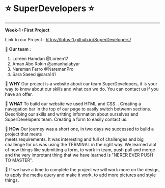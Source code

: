 # :star: SuperDevelopers :star:
-----------------
**Week-1 : First Project**

Link to our Project : https://lotus-1.github.io/SuperDevelopers/

:star2: **Our team :**
1. Loreen Hamdan @Loreen17
2. Aman Abo Rokin @amanhalabyar
3. Nareman Ferro @NaremanPro
4. Sara Saeed @sara141

:star2: **WHY**
Our project is a website about our team SuperDevelopers,
  it is your way to know about our skills and what can we do.
  You can contact us if you have an offer.

:star2: **WHAT**
To build our website we used HTML and CSS ..
  Creating a navegation bar in the top of our page to easily switch betwenn sections.
  Describing our skills and writting information about ourselves and SuperDevelopers team.
  Creating a form to easily contact us.

:star2: **HOw**
Our journey was a short one, in two days we successed to bulid a project that meets  
  meets requirements. It was interesting and full of challenges and big challenge for us was
  using the TERMINAL in the right way.
  We learned alot of new things like submitting a form, to work in team, push pull and merge
  and the very improtant thing that we have learned is "NERER EVER PUSH TO MASTER".

  :star2: If we have a time to complete the project we will work more on the design,
    to apply the media query and make it work,
    to add more pictures and style things.
